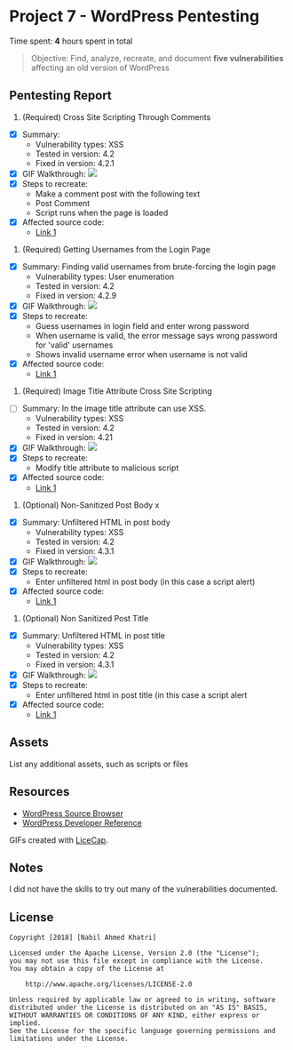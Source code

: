 # Project 7 - WordPress Pentesting

Time spent: **4** hours spent in total

> Objective: Find, analyze, recreate, and document **five vulnerabilities** affecting an old version of WordPress

## Pentesting Report

1. (Required) Cross Site Scripting Through Comments
  - [X] Summary:
    - Vulnerability types: XSS
    - Tested in version: 4.2
    - Fixed in version: 4.2.1
  - [X] GIF Walkthrough: <img src="https://i.imgur.com/jzk6YuU.gif">
  - [X] Steps to recreate:
    - Make a comment post with the following text <script>alert('XSS')</script>
    - Post Comment
    - Script runs when the page is loaded
  - [X] Affected source code:
    - [Link 1](https://core.trac.wordpress.org/browser/branches/4.2/src/wp-includes/comment.php?rev=3230)
1. (Required) Getting Usernames from the Login Page
  - [X] Summary: Finding valid usernames from brute-forcing the login page
    - Vulnerability types: User enumeration
    - Tested in version: 4.2  
    - Fixed in version: 4.2.9
  - [X] GIF Walkthrough: <img src="https://i.imgur.com/ySxjBlw.gif"></img>
  - [X] Steps to recreate:
    - Guess usernames in login field and enter wrong password
    - When username is valid, the error message says wrong password for 'valid' usernames
    - Shows invalid username error when username is not valid
  - [X] Affected source code:
    - [Link 1](https://github.com/WordPress/WordPress/blob/4.2-branch/wp-login.php)
1. (Required) Image Title Attribute Cross Site Scripting
  - [ ] Summary: In the image title attribute can use XSS.
    - Vulnerability types: XSS
    - Tested in version: 4.2
    - Fixed in version: 4.21
  - [X] GIF Walkthrough: <img src="https://i.imgur.com/E0VcXY0.gif"></img>
  - [X] Steps to recreate:
    - Modify title attribute to malicious script
  - [X] Affected source code:
    - [Link 1](https://github.com/WordPress/WordPress/commit/c9e60dab176635d4bfaaf431c0ea891e4726d6e0)
1. (Optional) Non-Sanitized Post Body x
  - [X] Summary: Unfiltered HTML in post body
    - Vulnerability types: XSS
    - Tested in version: 4.2
    - Fixed in version: 4.3.1
  - [X] GIF Walkthrough: <img src="https://i.imgur.com/AxCtE6R.gif"></img>
  - [X] Steps to recreate:
    - Enter unfiltered html in post body (in this case a script alert)
  - [X] Affected source code:
    - [Link 1](https://github.com/WordPress/WordPress/blob/4.2-branch/wp-includes/post-template.php)
1. (Optional) Non Sanitized Post Title
  - [X] Summary: Unfiltered HTML in post title
    - Vulnerability types: XSS
    - Tested in version: 4.2
    - Fixed in version: 4.3.1
  - [X] GIF Walkthrough: <img src="https://i.imgur.com/9nxDmHD.gif"></img>
  - [X] Steps to recreate:
    - Enter unfiltered html in post title (in this case a script alert
  - [X] Affected source code:
    - [Link 1](https://github.com/WordPress/WordPress/blob/4.2-branch/wp-includes/post-template.php)

## Assets

List any additional assets, such as scripts or files

## Resources

- [WordPress Source Browser](https://core.trac.wordpress.org/browser/)
- [WordPress Developer Reference](https://developer.wordpress.org/reference/)

GIFs created with [LiceCap](http://www.cockos.com/licecap/).

## Notes

I did not have the skills to try out many of the vulnerabilities documented.

## License

    Copyright [2018] [Nabil Ahmed Khatri]

    Licensed under the Apache License, Version 2.0 (the "License");
    you may not use this file except in compliance with the License.
    You may obtain a copy of the License at

        http://www.apache.org/licenses/LICENSE-2.0

    Unless required by applicable law or agreed to in writing, software
    distributed under the License is distributed on an "AS IS" BASIS,
    WITHOUT WARRANTIES OR CONDITIONS OF ANY KIND, either express or implied.
    See the License for the specific language governing permissions and
    limitations under the License.
